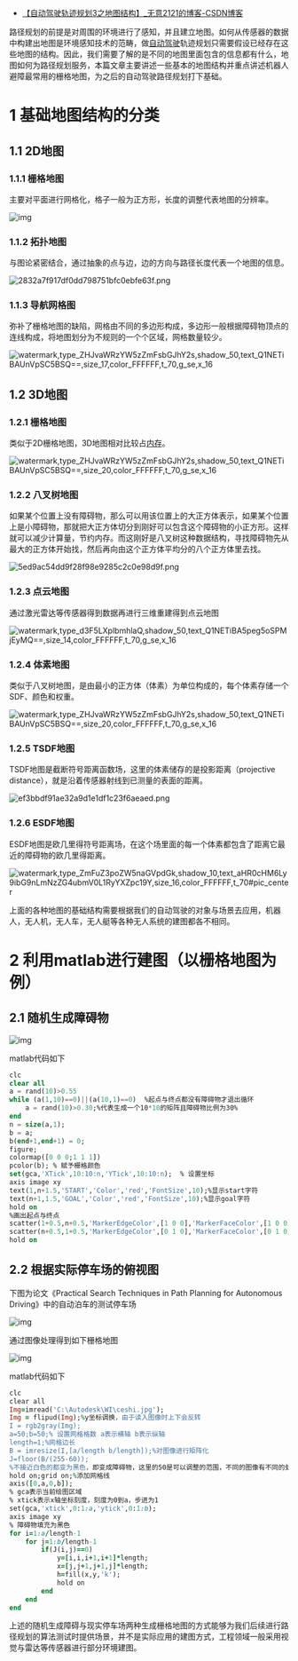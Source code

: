 - [【自动驾驶轨迹规划3之地图结构】_无意2121的博客-CSDN博客](https://blog.csdn.net/weixin_65089713/article/details/123843548)

路径规划的前提是对周围的环境进行了感知，并且建立地图。如何从传感器的数据中构建出地图是环境感知技术的范畴，做[自动驾驶](https://so.csdn.net/so/search?q=自动驾驶&spm=1001.2101.3001.7020)轨迹规划只需要假设已经存在这些地图的结构。因此，我们需要了解的是不同的地图里面包含的信息都有什么，地图如何为路径规划服务，本篇文章主要讲述一些基本的地图结构并重点讲述机器人避障最常用的栅格地图，为之后的自动驾驶路径规划打下基础。

# 1 基础地图结构的分类

## 1.1 2D地图

### 1.1.1 栅格地图

主要对平面进行网格化，格子一般为正方形，长度的调整代表地图的分辨率。

![img](https://img-blog.csdnimg.cn/img_convert/3ebd6553d4cd8ca76d66856ef5774098.png)

### 1.1.2 拓扑地图

与图论紧密结合，通过抽象的点与边，边的方向与路径长度代表一个地图的信息。

![2832a7f917df0dd798751bfc0ebfe63f.png](https://img-blog.csdnimg.cn/img_convert/2832a7f917df0dd798751bfc0ebfe63f.png)

### 1.1.3 导航网格图

弥补了栅格地图的缺陷，网格由不同的多边形构成，多边形一般根据障碍物顶点的连线构成，将地图划分为不规则的一个个区域，网格数量较少。

![watermark,type_ZHJvaWRzYW5zZmFsbGJhY2s,shadow_50,text_Q1NETiBAUnVpSC5BSQ==,size_17,color_FFFFFF,t_70,g_se,x_16](https://img-blog.csdnimg.cn/8e870c2627524c7392dbed938f7f414f.png?x-oss-process=image/watermark,type_ZHJvaWRzYW5zZmFsbGJhY2s,shadow_50,text_Q1NETiBAUnVpSC5BSQ==,size_17,color_FFFFFF,t_70,g_se,x_16)



## 1.2 3D地图

### 1.2.1 栅格地图

类似于2D栅格地图，3D地图相对比较占[内存](https://so.csdn.net/so/search?q=内存&spm=1001.2101.3001.7020)。

![watermark,type_ZHJvaWRzYW5zZmFsbGJhY2s,shadow_50,text_Q1NETiBAUnVpSC5BSQ==,size_20,color_FFFFFF,t_70,g_se,x_16](https://img-blog.csdnimg.cn/f7be3065dc454886ba0b868316aa4897.png?x-oss-process=image/watermark,type_ZHJvaWRzYW5zZmFsbGJhY2s,shadow_50,text_Q1NETiBAUnVpSC5BSQ==,size_20,color_FFFFFF,t_70,g_se,x_16)

###  1.2.2 八叉树地图

如果某个位置上没有障碍物，那么可以用该位置上的大正方体表示，如果某个位置上是小障碍物，那就把大正方体切分到刚好可以包含这个障碍物的小正方形。这样就可以减少计算量，节约内存。而这刚好是八叉树这种数据结构，寻找障碍物先从最大的正方体开始找，然后再向由这个正方体平均分的八个正方体里去找。

![5ed9ac54dd9f28f98e9285c2c0e98d9f.png](https://img-blog.csdnimg.cn/img_convert/5ed9ac54dd9f28f98e9285c2c0e98d9f.png)

### 1.2.3 点云地图

通过激光雷达等传感器得到数据再进行三维重建得到点云地图

![watermark,type_d3F5LXplbmhlaQ,shadow_50,text_Q1NETiBA5peg5oSPMjEyMQ==,size_14,color_FFFFFF,t_70,g_se,x_16](https://img-blog.csdnimg.cn/9fea7d30932f4eb9922c2d45fc7c7f43.png?x-oss-process=image/watermark,type_d3F5LXplbmhlaQ,shadow_50,text_Q1NETiBA5peg5oSPMjEyMQ==,size_14,color_FFFFFF,t_70,g_se,x_16)

###  1.2.4 体素地图

类似于八叉树地图，是由最小的正方体（体素）为单位构成的，每个体素存储一个SDF、颜色和权重。

![watermark,type_ZHJvaWRzYW5zZmFsbGJhY2s,shadow_50,text_Q1NETiBAUnVpSC5BSQ==,size_20,color_FFFFFF,t_70,g_se,x_16](https://img-blog.csdnimg.cn/d1449f8ff51d4124a7992e83329a1705.png?x-oss-process=image/watermark,type_ZHJvaWRzYW5zZmFsbGJhY2s,shadow_50,text_Q1NETiBAUnVpSC5BSQ==,size_20,color_FFFFFF,t_70,g_se,x_16)

### 1.2.5 TSDF地图

TSDF地图是截断符号距离函数场，这里的体素储存的是投影距离（projective distance），就是沿着传感器射线到已测量的表面的距离。

![ef3bbdf91ae32a9d1e1df1c23f6aeaed.png](https://img-blog.csdnimg.cn/img_convert/ef3bbdf91ae32a9d1e1df1c23f6aeaed.png)

### 1.2.6 ESDF地图

ESDF地图是欧几里得符号距离场，在这个场里面的每一个体素都包含了距离它最近的障碍物的欧几里得距离。

![watermark,type_ZmFuZ3poZW5naGVpdGk,shadow_10,text_aHR0cHM6Ly9ibG9nLmNzZG4ubmV0L1RyYXZpc19Y,size_16,color_FFFFFF,t_70#pic_center](https://img-blog.csdnimg.cn/20210408112906231.png?x-oss-process=image/watermark,type_ZmFuZ3poZW5naGVpdGk,shadow_10,text_aHR0cHM6Ly9ibG9nLmNzZG4ubmV0L1RyYXZpc19Y,size_16,color_FFFFFF,t_70#pic_center)

 上面的各种地图的基础结构需要根据我们的自动驾驶的对象与场景去应用，机器人，无人机，无人车，无人艇等各种无人系统的建图都各不相同。

# 2 利用matlab进行建图（以栅格地图为例）

## 2.1 随机生成障碍物

![img](https://img-blog.csdnimg.cn/1f0df17c08ff4272a4e76fbef4579d86.png?x-oss-process=image/watermark,type_d3F5LXplbmhlaQ,shadow_50,text_Q1NETiBA5peg5oSPMjEyMQ==,size_18,color_FFFFFF,t_70,g_se,x_16)

 matlab代码如下

```sql
clc
clear all
a = rand(10)>0.55
while (a(1,10)==0)||(a(10,1)==0)  %起点与终点都没有障碍物才退出循环
    a = rand(10)>0.30;%代表生成一个10*10的矩阵且障碍物比例为30%
end
n = size(a,1);
b = a;
b(end+1,end+1) = 0;
figure;
colormap([0 0 0;1 1 1])
pcolor(b); % 赋予栅格颜色
set(gca,'XTick',10:10:n,'YTick',10:10:n);  % 设置坐标
axis image xy 
text(1,n+1.5,'START','Color','red','FontSize',10);%显示start字符
text(n+1,1.5,'GOAL','Color','red','FontSize',10);%显示goal字符
hold on
%画出起点与终点
scatter(1+0.5,n+0.5,'MarkerEdgeColor',[1 0 0],'MarkerFaceColor',[1 0 0], 'LineWidth',1);
scatter(n+0.5,1+0.5,'MarkerEdgeColor',[0 1 0],'MarkerFaceColor',[0 1 0], 'LineWidth',1);
hold on
```

## 2.2 根据实际停车场的俯视图

下图为论文《Practical Search Techniques in Path Planning for Autonomous Driving》中的自动泊车的测试停车场

![img](https://img-blog.csdnimg.cn/daf5128b55c347ff9f49a945e73c474d.png?x-oss-process=image/watermark,type_d3F5LXplbmhlaQ,shadow_50,text_Q1NETiBA5peg5oSPMjEyMQ==,size_9,color_FFFFFF,t_70,g_se,x_16)

 通过图像处理得到如下栅格地图

![img](https://img-blog.csdnimg.cn/f77657cb35564f60a59246665d9b7a3b.png?x-oss-process=image/watermark,type_d3F5LXplbmhlaQ,shadow_50,text_Q1NETiBA5peg5oSPMjEyMQ==,size_14,color_FFFFFF,t_70,g_se,x_16)

 matlab代码如下

```ruby
clc
clear all
Img=imread('C:\Autodesk\WI\ceshi.jpg');
Img = flipud(Img);%y坐标调换，由于读入图像时上下会反转
I = rgb2gray(Img);
a=50;b=50;% 设置网格格数 a表示横轴 b表示纵轴
length=1;%网格边长   
B = imresize(I,[a/length b/length]);%对图像进行矩阵化
J=floor(B/(255-60));
%不接近白色的都变为黑色，即变成障碍物，这里的50是可以调整的范围，不同的图像有不同的处理方法
hold on;grid on;%添加网格线
axis([0,a,0,b]);
% gca表示当前绘图区域
% xtick表示x轴坐标刻度，刻度为0到a，步进为1
set(gca,'xtick',0:1:a,'ytick',0:1:b);
axis image xy
% 障碍物填充为黑色
for i=1:a/length-1
    for j=1:b/length-1
        if(J(i,j)==0)
            y=[i,i,i+1,i+1]*length;
            x=[j,j+1,j+1,j]*length;
            h=fill(x,y,'k');
            hold on
        end
    end
end
```

上述的随机生成障碍与现实停车场两种生成栅格地图的方式能够为我们后续进行路径规划的算法测试时提供场景，并不是实际应用的建图方式，工程领域一般采用视觉与雷达等传感器进行部分环境建图。